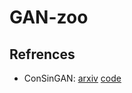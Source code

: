 # GAN-zoo


## Refrences

 * ConSinGAN: [arxiv](https://arxiv.org/abs/2003.11512) [code](https://github.com/tohinz/ConSinGAN)
